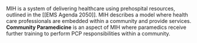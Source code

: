 MIH is a system of delivering healthcare using prehospital resources, outlined in the [[EMS Agenda 2050]]. MIH describes a model where health care professionals are embedded within a community and provide services. **Community Paramedicine** is an aspect of MIH where paramedics receive further training to perform PCP responsibilities within a community.
